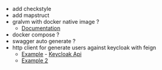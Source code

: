 - add checkstyle
- add mapstruct
- gralvm with docker native image ?
  - [Documentation](https://docs.spring.io/spring-boot/docs/current/reference/html/native-image.html)
- docker compose ?
- swagger auto generate ?
- http client for generate users against keycloak with feign
  - [Example](https://medium.hexadefence.com/keycloak-admin-rest-api-63a294814e1b) - [Keycloak Api](https://www.keycloak.org/docs-api/21.1.1/rest-api/index.html)
  - [Example 2](https://www.appsdeveloperblog.com/keycloak-rest-api-create-a-new-user/)
